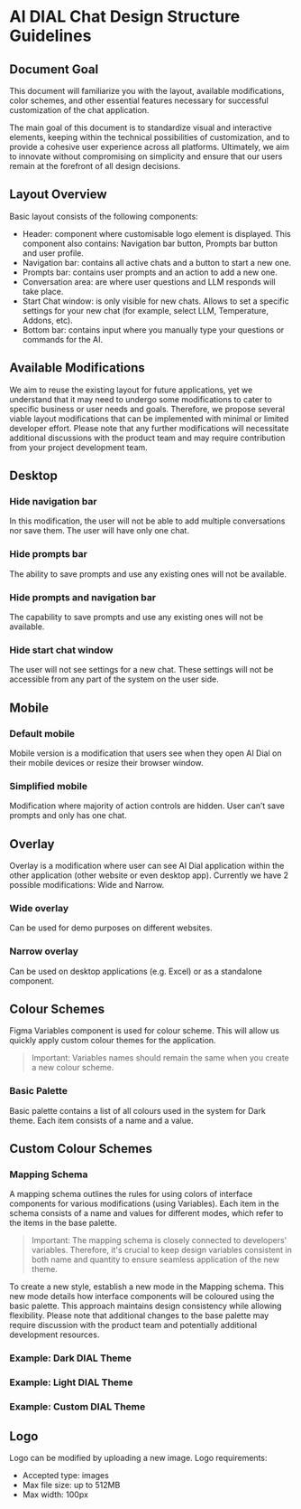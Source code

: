# AI DIAL Chat Design Structure Guidelines

## Document Goal

This document will familiarize you with the layout, available modifications, color schemes, and other essential features necessary for successful customization of the chat application.

The main goal of this document is to standardize visual and interactive elements, keeping within the technical possibilities of customization, and to provide a cohesive user experience across all platforms. 
Ultimately, we aim to innovate without compromising on simplicity and ensure that our users remain at the forefront of all design decisions.

## Layout Overview

Basic layout consists of the following components:

* Header: component where customisable logo element is displayed. This component also contains: Navigation bar button, Prompts bar button and user profile.
* Navigation bar: contains all active chats and a button to start a new one.
* Prompts bar: contains user prompts and an action to add a new one.
* Conversation area: are where user questions and LLM responds will take place.
* Start Chat window: is only visible for new chats. Allows to set a specific settings for your new chat (for example, select LLM, Temperature, Addons, etc).
* Bottom bar: contains input where you manually type your questions or commands for the AI.

## Available Modifications

We aim to reuse the existing layout for future applications, yet we understand that it may need to undergo some modifications to cater to specific business or user needs and goals. 
Therefore, we propose several viable layout modifications that can be implemented with minimal or limited developer effort. 
Please note that any further modifications will necessitate additional discussions with the product team and may require contribution from your project development team.

## Desktop

### Hide navigation bar

In this modification, the user will not be able to add multiple conversations nor save them. The user will have only one chat.

### Hide prompts bar

The ability to save prompts and use any existing ones will not be available.


### Hide prompts and navigation bar

The capability to save prompts and use any existing ones will not be available.

### Hide start chat window

The user will not see settings for a new chat. These settings will not be accessible from any part of the system on the user side.

## Mobile

### Default mobile

Mobile version is a modification that users see when they open AI Dial on their mobile devices or resize their browser window.

### Simplified mobile

Modification where majority of action controls are hidden. User can’t save prompts and only has one chat. 

## Overlay

Overlay is a modification where user can see AI Dial application within the other application (other website or even desktop app).
Currently we have 2 possible modifications: Wide and Narrow.

### Wide overlay

Can be used for demo purposes on different websites.

### Narrow overlay

Can be used on desktop applications (e.g. Excel) or as a standalone component.

## Colour Schemes

Figma Variables component is used for colour scheme. This will allow us quickly apply custom colour themes for the application. 

> Important: Variables names should remain the same when you create a new colour scheme.

### Basic Palette

Basic palette contains a list of all colours used in the system for Dark theme. Each item consists of a name and a value.

## Custom Colour Schemes

### Mapping Schema

A mapping schema outlines the rules for using colors of interface components for various modifications (using Variables). 
Each item in the schema consists of a name and values for different modes, which refer to the items in the base palette.


> Important: The mapping schema is closely connected to developers' variables. Therefore, it's crucial to keep design variables consistent in both name and quantity to ensure seamless application of the new theme.

To create a new style, establish a new mode in the Mapping schema. This new mode details how interface components will be coloured using the basic palette.
This approach maintains design consistency while allowing flexibility.
Please note that additional changes to the base palette may require discussion with the product team and potentially additional development resources.


### Example: Dark DIAL Theme


### Example: Light DIAL Theme


### Example: Custom DIAL Theme

## Logo

Logo can be modified by uploading a new image.
Logo requirements:
* Accepted type: images
* Max file size: up to 512MB
* Max width: 100px 

